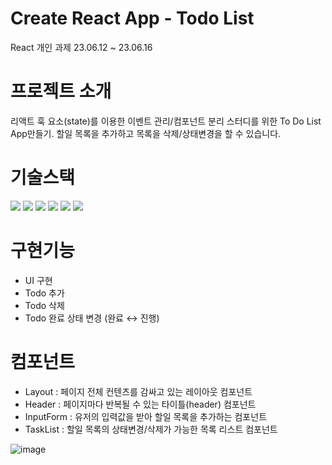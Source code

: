 # Create React App - Todo List
React 개인 과제 23.06.12 ~ 23.06.16

# 프로젝트 소개
리액트 훅 요소(state)를 이용한 이벤트 관리/컴포넌트 분리 스터디를 위한 To Do List App만들기.
할일 목록을 추가하고 목록을 삭제/상태변경을 할 수 있습니다.

# 기술스택
<img src="https://img.shields.io/badge/html5-E34F26?style=for-the-badge&logo=html5&logoColor=white"> <img src="https://img.shields.io/badge/css-1572B6?style=for-the-badge&logo=css3&logoColor=white"> <img src="https://img.shields.io/badge/javascript-F7DF1E?style=for-the-badge&logo=javascript&logoColor=black"> <img src="https://img.shields.io/badge/react-61DAFB?style=for-the-badge&logo=react&logoColor=black"> <img src="https://img.shields.io/badge/github-181717?style=for-the-badge&logo=github&logoColor=white"> <img src="https://img.shields.io/badge/git-F05032?style=for-the-badge&logo=git&logoColor=white">

# 구현기능
  - UI 구현
  - Todo 추가
  - Todo 삭제
  - Todo 완료 상태 변경 (완료 ↔ 진행)

# 컴포넌트
  - Layout : 페이지 전체 컨텐츠를 감싸고 있는 레이아웃 컴포넌트
  - Header : 페이지마다 반복될 수 있는 타이틀(header) 컴포넌트 
  - InputForm : 유저의 입력값을 받아 할일 목록을 추가하는 컴포넌트 
  - TaskList : 할일 목록의 상태변경/삭제가 가능한 목록 리스트 컴포넌트

![image](https://github.com/heejung-newheee/Todo-List/assets/126348461/4b0355cf-c2b5-4f82-ae6a-768cc5621631)
